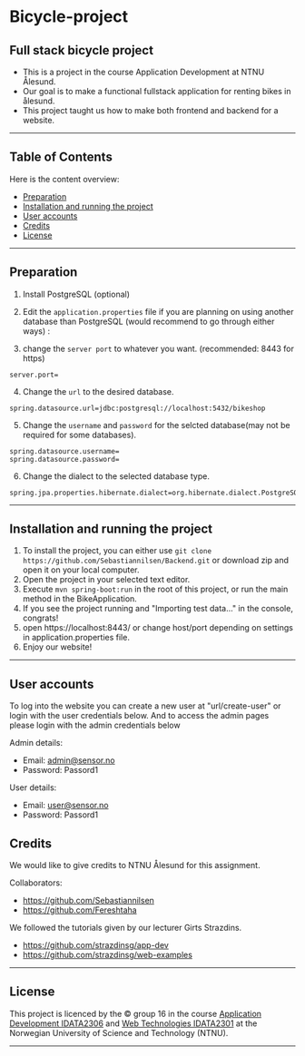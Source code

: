 # Bicycle-project

## Full stack bicycle project

- This is a project in the course Application Development at NTNU Ålesund. 
- Our goal is to make a functional fullstack application for renting bikes in ålesund. 
- This project taught us how to make both frontend and backend for a website. 

---
## Table of Contents

Here is the content overview: 

- [Preparation](#preparation)
- [Installation and running the project](#installation-and-running-the-project)
- [User accounts](#user-accounts)
- [Credits](#credits)
- [License](#license)
---

## Preparation
1. Install PostgreSQL (optional)


2. Edit the `application.properties` file if you are planning on using another database than PostgreSQL (would recommend to go through either ways) :


3. change the `server port` to whatever you want. (recommended: 8443 for https)
```
server.port=
```
4. Change the `url` to the desired database.
```
spring.datasource.url=jdbc:postgresql://localhost:5432/bikeshop
```
5. Change the `username` and `password` for the selcted database(may not be required for some databases).
```
spring.datasource.username=
spring.datasource.password=
```
6. Change the dialect to the selected database type.
```
spring.jpa.properties.hibernate.dialect=org.hibernate.dialect.PostgreSQLDialect
```
---

## Installation and running the project

1. To install the project, you can either use `git clone https://github.com/Sebastiannilsen/Backend.git` or download zip and open it on your local computer.
2. Open the project in your selected text editor.
3. Execute `mvn spring-boot:run` in the root of this project, or run the main method in the BikeApplication.
4. If you see the project running and "Importing test data..." in the console, congrats!
5. open https://localhost:8443/ or change host/port depending on settings in application.properties file. 
6. Enjoy our website!
---

## User accounts
To log into the website you can create a new user at "url/create-user" or login with the user credentials below. And to access the admin pages please login with the admin credentials below

Admin details:
- Email: admin@sensor.no
- Password: Passord1

User details:
- Email: user@sensor.no
- Password: Passord1





## Credits

We would like to give credits to NTNU Ålesund for this assignment. 

Collaborators: 
- https://github.com/Sebastiannilsen
- https://github.com/Fereshtaha

We followed the tutorials given by our lecturer Girts Strazdins.

- https://github.com/strazdinsg/app-dev
- https://github.com/strazdinsg/web-examples

---
## License

This project is licenced by the © group 16 in the course [Application Development IDATA2306](https://www.ntnu.edu/studies/courses/IDATA2306#tab=omEmnet) and [Web Technologies IDATA2301](https://www.ntnu.edu/studies/courses/IDATA2301#tab=omEmnet) at the Norwegian University of Science and Technology (NTNU).

---



